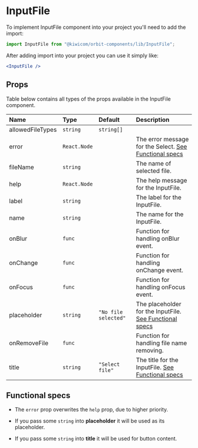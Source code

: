 # InputFile
To implement InputFile component into your project you'll need to add the import:
```jsx
import InputFile from "@kiwicom/orbit-components/lib/InputFile";
```
After adding import into your project you can use it simply like:
```jsx
<InputFile />
```
## Props
Table below contains all types of the props available in the InputFile component.

| Name                | Type                  | Default              | Description                      |
| :------------------ | :-------------------- | :------------------- | :------------------------------- |
| allowedFileTypes    | `string` | `string[]` |                      | You can specify allow file types. [See W3S](#functional-specs)
| error               | `React.Node`          |                      | The error message for the Select. [See Functional specs](#functional-specs)
| fileName            | `string`              |                      | The name of selected file.
| help                | `React.Node`          |                      | The help message for the InputFile.
| label               | `string`              |                      | The label for the InputFile.
| name                | `string`              |                      | The name for the InputFile.
| onBlur              | `func`                |                      | Function for handling onBlur event.
| onChange            | `func`                |                      | Function for handling onChange event.
| onFocus             | `func`                |                      | Function for handling onFocus event.
| placeholder         | `string`              | `"No file selected"` | The placeholder for the InputFile. [See Functional specs](#functional-specs)
| onRemoveFile        | `func`                |                      | Function for handling file name removing.
| title               | `string`              | `"Select file"`      | The title for the InputFile. [See Functional specs](#functional-specs)

## Functional specs
* The `error` prop overwrites the `help` prop, due to higher priority.

* If you pass some `string` into **placeholder** it will be used as its placeholder.

* If you pass some `string` into **title** it will be used for button content.

